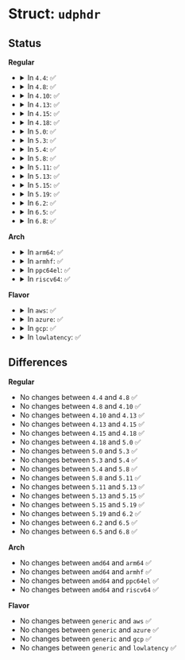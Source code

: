 # Struct: <code>udphdr</code>

## Status
<b>Regular</b>
<ul>
<li>
<details>
<summary>In <code>4.4</code>: ✅</summary>

```c
struct udphdr {
    __be16 source;
    __be16 dest;
    __be16 len;
    __sum16 check;
};
```
</details>
</li>
<li>
<details>
<summary>In <code>4.8</code>: ✅</summary>

```c
struct udphdr {
    __be16 source;
    __be16 dest;
    __be16 len;
    __sum16 check;
};
```
</details>
</li>
<li>
<details>
<summary>In <code>4.10</code>: ✅</summary>

```c
struct udphdr {
    __be16 source;
    __be16 dest;
    __be16 len;
    __sum16 check;
};
```
</details>
</li>
<li>
<details>
<summary>In <code>4.13</code>: ✅</summary>

```c
struct udphdr {
    __be16 source;
    __be16 dest;
    __be16 len;
    __sum16 check;
};
```
</details>
</li>
<li>
<details>
<summary>In <code>4.15</code>: ✅</summary>

```c
struct udphdr {
    __be16 source;
    __be16 dest;
    __be16 len;
    __sum16 check;
};
```
</details>
</li>
<li>
<details>
<summary>In <code>4.18</code>: ✅</summary>

```c
struct udphdr {
    __be16 source;
    __be16 dest;
    __be16 len;
    __sum16 check;
};
```
</details>
</li>
<li>
<details>
<summary>In <code>5.0</code>: ✅</summary>

```c
struct udphdr {
    __be16 source;
    __be16 dest;
    __be16 len;
    __sum16 check;
};
```
</details>
</li>
<li>
<details>
<summary>In <code>5.3</code>: ✅</summary>

```c
struct udphdr {
    __be16 source;
    __be16 dest;
    __be16 len;
    __sum16 check;
};
```
</details>
</li>
<li>
<details>
<summary>In <code>5.4</code>: ✅</summary>

```c
struct udphdr {
    __be16 source;
    __be16 dest;
    __be16 len;
    __sum16 check;
};
```
</details>
</li>
<li>
<details>
<summary>In <code>5.8</code>: ✅</summary>

```c
struct udphdr {
    __be16 source;
    __be16 dest;
    __be16 len;
    __sum16 check;
};
```
</details>
</li>
<li>
<details>
<summary>In <code>5.11</code>: ✅</summary>

```c
struct udphdr {
    __be16 source;
    __be16 dest;
    __be16 len;
    __sum16 check;
};
```
</details>
</li>
<li>
<details>
<summary>In <code>5.13</code>: ✅</summary>

```c
struct udphdr {
    __be16 source;
    __be16 dest;
    __be16 len;
    __sum16 check;
};
```
</details>
</li>
<li>
<details>
<summary>In <code>5.15</code>: ✅</summary>

```c
struct udphdr {
    __be16 source;
    __be16 dest;
    __be16 len;
    __sum16 check;
};
```
</details>
</li>
<li>
<details>
<summary>In <code>5.19</code>: ✅</summary>

```c
struct udphdr {
    __be16 source;
    __be16 dest;
    __be16 len;
    __sum16 check;
};
```
</details>
</li>
<li>
<details>
<summary>In <code>6.2</code>: ✅</summary>

```c
struct udphdr {
    __be16 source;
    __be16 dest;
    __be16 len;
    __sum16 check;
};
```
</details>
</li>
<li>
<details>
<summary>In <code>6.5</code>: ✅</summary>

```c
struct udphdr {
    __be16 source;
    __be16 dest;
    __be16 len;
    __sum16 check;
};
```
</details>
</li>
<li>
<details>
<summary>In <code>6.8</code>: ✅</summary>

```c
struct udphdr {
    __be16 source;
    __be16 dest;
    __be16 len;
    __sum16 check;
};
```
</details>
</li>
</ul>
<b>Arch</b>
<ul>
<li>
<details>
<summary>In <code>arm64</code>: ✅</summary>

```c
struct udphdr {
    __be16 source;
    __be16 dest;
    __be16 len;
    __sum16 check;
};
```
</details>
</li>
<li>
<details>
<summary>In <code>armhf</code>: ✅</summary>

```c
struct udphdr {
    __be16 source;
    __be16 dest;
    __be16 len;
    __sum16 check;
};
```
</details>
</li>
<li>
<details>
<summary>In <code>ppc64el</code>: ✅</summary>

```c
struct udphdr {
    __be16 source;
    __be16 dest;
    __be16 len;
    __sum16 check;
};
```
</details>
</li>
<li>
<details>
<summary>In <code>riscv64</code>: ✅</summary>

```c
struct udphdr {
    __be16 source;
    __be16 dest;
    __be16 len;
    __sum16 check;
};
```
</details>
</li>
</ul>
<b>Flavor</b>
<ul>
<li>
<details>
<summary>In <code>aws</code>: ✅</summary>

```c
struct udphdr {
    __be16 source;
    __be16 dest;
    __be16 len;
    __sum16 check;
};
```
</details>
</li>
<li>
<details>
<summary>In <code>azure</code>: ✅</summary>

```c
struct udphdr {
    __be16 source;
    __be16 dest;
    __be16 len;
    __sum16 check;
};
```
</details>
</li>
<li>
<details>
<summary>In <code>gcp</code>: ✅</summary>

```c
struct udphdr {
    __be16 source;
    __be16 dest;
    __be16 len;
    __sum16 check;
};
```
</details>
</li>
<li>
<details>
<summary>In <code>lowlatency</code>: ✅</summary>

```c
struct udphdr {
    __be16 source;
    __be16 dest;
    __be16 len;
    __sum16 check;
};
```
</details>
</li>
</ul>

## Differences
<b>Regular</b>
<ul>
<li>
No changes between <code>4.4</code> and <code>4.8</code> ✅
</li>
<li>
No changes between <code>4.8</code> and <code>4.10</code> ✅
</li>
<li>
No changes between <code>4.10</code> and <code>4.13</code> ✅
</li>
<li>
No changes between <code>4.13</code> and <code>4.15</code> ✅
</li>
<li>
No changes between <code>4.15</code> and <code>4.18</code> ✅
</li>
<li>
No changes between <code>4.18</code> and <code>5.0</code> ✅
</li>
<li>
No changes between <code>5.0</code> and <code>5.3</code> ✅
</li>
<li>
No changes between <code>5.3</code> and <code>5.4</code> ✅
</li>
<li>
No changes between <code>5.4</code> and <code>5.8</code> ✅
</li>
<li>
No changes between <code>5.8</code> and <code>5.11</code> ✅
</li>
<li>
No changes between <code>5.11</code> and <code>5.13</code> ✅
</li>
<li>
No changes between <code>5.13</code> and <code>5.15</code> ✅
</li>
<li>
No changes between <code>5.15</code> and <code>5.19</code> ✅
</li>
<li>
No changes between <code>5.19</code> and <code>6.2</code> ✅
</li>
<li>
No changes between <code>6.2</code> and <code>6.5</code> ✅
</li>
<li>
No changes between <code>6.5</code> and <code>6.8</code> ✅
</li>
</ul>
<b>Arch</b>
<ul>
<li>
No changes between <code>amd64</code> and <code>arm64</code> ✅
</li>
<li>
No changes between <code>amd64</code> and <code>armhf</code> ✅
</li>
<li>
No changes between <code>amd64</code> and <code>ppc64el</code> ✅
</li>
<li>
No changes between <code>amd64</code> and <code>riscv64</code> ✅
</li>
</ul>
<b>Flavor</b>
<ul>
<li>
No changes between <code>generic</code> and <code>aws</code> ✅
</li>
<li>
No changes between <code>generic</code> and <code>azure</code> ✅
</li>
<li>
No changes between <code>generic</code> and <code>gcp</code> ✅
</li>
<li>
No changes between <code>generic</code> and <code>lowlatency</code> ✅
</li>
</ul>
